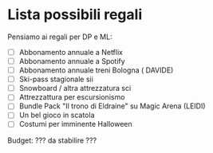 # Lista possibili regali

Pensiamo ai regali per DP e ML:
* [ ] Abbonamento annuale a Netflix
* [ ] Abbonamento annuale a Spotify
* [ ] Abbonamento annuale treni Bologna ( DAVIDE)
* [ ] Ski-pass stagionale sii
* [ ] Snowboard / altra attrezzatura sci
* [ ] Attrezzattura per escursionismo
* [ ] Bundle Pack "Il trono di Eldraine" su Magic Arena (LEIDI)
* [ ] Un bel gioco in scatola
* [ ] Costumi per imminente Halloween

Budget: ??? da stabilire ???
